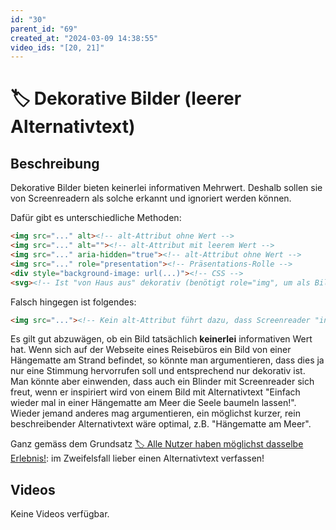 ```yaml
---
id: "30"
parent_id: "69"
created_at: "2024-03-09 14:38:55"
video_ids: "[20, 21]"
---
```


# 🏷️ Dekorative Bilder (leerer Alternativtext)

## Beschreibung

Dekorative Bilder bieten keinerlei informativen Mehrwert. Deshalb sollen sie von Screenreadern als solche erkannt und ignoriert werden können.

Dafür gibt es unterschiedliche Methoden:

```html
<img src="..." alt><!-- alt-Attribut ohne Wert -->
<img src="..." alt=""><!-- alt-Attribut mit leerem Wert -->
<img src="..." aria-hidden="true"><!-- alt-Attribut ohne Wert -->
<img src="..." role="presentation"><!-- Präsentations-Rolle -->
<div style="background-image: url(...)"><!-- CSS -->
<svg><!-- Ist "von Haus aus" dekorativ (benötigt role="img", um als Bild mit informativem Wert zu gelten) -->
```

Falsch hingegen ist folgendes:

```html
<img src="..."><!-- Kein alt-Attribut führt dazu, dass Screenreader "in der Not" den Dateinamen o.ä. vorliest -->
```

Es gilt gut abzuwägen, ob ein Bild tatsächlich **keinerlei** informativen Wert hat. Wenn sich auf der Webseite eines Reisebüros ein Bild von einer Hängematte am Strand befindet, so könnte man argumentieren, dass dies ja nur eine Stimmung hervorrufen soll und entsprechend nur dekorativ ist. Man könnte aber einwenden, dass auch ein Blinder mit Screenreader sich freut, wenn er inspiriert wird von einem Bild mit Alternativtext "Einfach wieder mal in einer Hängematte am Meer die Seele baumeln lassen!". Wieder jemand anderes mag argumentieren, ein möglichst kurzer, rein beschreibender Alternativtext wäre optimal, z.B. "Hängematte am Meer".

Ganz gemäss dem Grundsatz [🏷️ Alle Nutzer haben möglichst dasselbe Erlebnis!](/de/tags/alle-nutzer-haben-moeglichst-dasselbe-erlebnis): im Zweifelsfall lieber einen Alternativtext verfassen!

## Videos

Keine Videos verfügbar.
